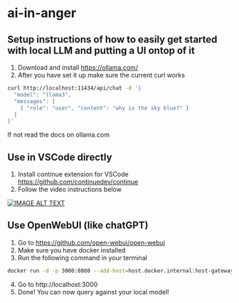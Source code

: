 # ai-in-anger

## Setup instructions of how to easily get started with local LLM and putting a UI ontop of it

1. Download and install https://ollama.com/
2. After you have set it up make sure the current curl works

```sh
curl http://localhost:11434/api/chat -d '{
  "model": "llama3",
  "messages": [
    { "role": "user", "content": "why is the sky blue?" }
  ]
}'
```

If not read the docs on ollama.com

## Use in VSCode directly

1. Install continue extension for VSCode https://github.com/continuedev/continue
2. Follow the video instructions below

[![IMAGE ALT TEXT](http://img.youtube.com/vi/_mcv_rcC0mk/0.jpg)](http://www.youtube.com/watch?v=_mcv_rcC0mk "Setup continue against LLM")



## Use OpenWebUI (like chatGPT)

1. Go to https://github.com/open-webui/open-webui
2. Make sure you have docker installed
3. Run the following command in your terminal

```sh
docker run -d -p 3000:8080 --add-host=host.docker.internal:host-gateway -v open-webui:/app/backend/data --name open-webui --restart always ghcr.io/open-webui/open-webui:main
```

4. Go to http://localhost:3000
5. Done! You can now query against your local model!
